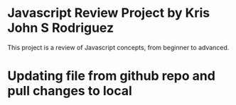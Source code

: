 # Javascript Review Project by Kris John S Rodriguez
This project is a review of Javascript concepts, from beginner to advanced. 

# Updating file from github repo and pull changes to local
